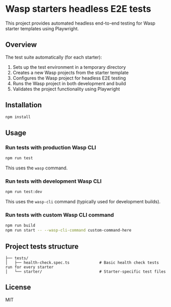 # Wasp starters headless E2E tests

This project provides automated headless end-to-end testing for Wasp starter templates using Playwright.

## Overview

The test suite automatically (for each starter):

1. Sets up the test environment in a temporary directory
2. Creates a new Wasp projects from the starter template
3. Configures the Wasp project for headless E2E testing
4. Runs the Wasp project in both development and build
5. Validates the project functionality using Playwright

## Installation

```bash
npm install
```

## Usage

### Run tests with production Wasp CLI

```bash
npm run test
```

This uses the `wasp` command.

### Run tests with development Wasp CLI

```bash
npm run test:dev
```

This uses the `wasp-cli` command (typically used for development builds).

### Run tests with custom Wasp CLI command

```bash
npm run build
npm run start -- --wasp-cli-command custom-command-here
```

## Project tests structure

```
├── tests/
│   ├── health-check.spec.ts             # Basic health check tests run for every starter
│   └── starter/                         # Starter-specific test files
```

## License

MIT
